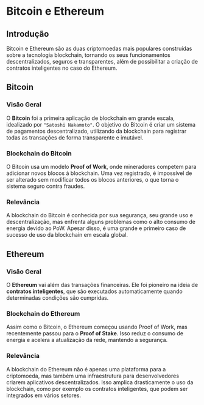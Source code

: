 # Bitcoin e Ethereum

## Introdução

Bitcoin e Ethereum são as duas criptomoedas mais populares construídas sobre a tecnologia blockchain, tornando os seus funcionamentos descentralizados, seguros e transparentes, além de possibilitar a criação de contratos inteligentes no caso do Ethereum.

## Bitcoin

### Visão Geral
O **Bitcoin** foi a primeira aplicação de blockchain em grande escala, idealizado por `"Satoshi Nakamoto"`. O objetivo do Bitcoin é criar um sistema de pagamentos descentralizado, utilizando da blockchain para registrar todas as transações de forma transparente e imutável.

### Blockchain do Bitcoin
O Bitcoin usa um modelo **Proof of Work**, onde mineradores competem para adicionar novos blocos à blockchain. Uma vez registrado, é impossível de ser alterado sem modificar todos os blocos anteriores, o que torna o sistema seguro contra fraudes.

### Relevância
A blockchain do Bitcoin é conhecida por sua segurança, seu grande uso e descentralização, mas enfrenta alguns problemas como o alto consumo de energia devido ao PoW. Apesar disso, é uma grande e primeiro caso de sucesso de uso da blockchain em escala global.


## Ethereum

### Visão Geral
O **Ethereum** vai além das transações financeiras. Ele foi pioneiro na ideia de **contratos inteligentes**, que são executados automaticamente quando determinadas condições são cumpridas.

### Blockchain do Ethereum
Assim como o Bitcoin, o Ethereum começou usando Proof of Work, mas recentemente passou para o **Proof of Stake**. Isso reduz o consumo de energia e acelera a atualização da rede, mantendo a segurança.

### Relevância
A blockchain do Ethereum não é apenas uma plataforma para a criptomoeda, mas também uma infraestrutura para desenvolvedores criarem aplicativos descentralizados. Isso amplica drasticamente o uso da blockchain, como por exemplo os contratos inteligentes, que podem ser integrados em vários setores.